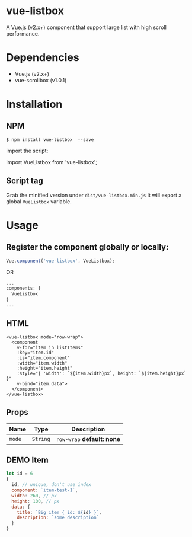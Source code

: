 # vue-listbox
A Vue.js (v2.x+) component that support large list with high scroll performance.

# Dependencies
* Vue.js (v2.x+)
* vue-scrollbox (v1.0.1)

# Installation
## NPM

 `$ npm install vue-listbox  --save`

import the script:

   import VueListbox from 'vue-listbox';

## Script tag
Grab the minified version under `dist/vue-listbox.min.js`
It will export a global `VueListbox` variable.

# Usage

## Register the component globally or locally:
```js
Vue.component('vue-listbox', VueListbox);
```
OR
```js
...
components: {
  VueListbox
}
...
```

## HTML
```vue
<vue-listbox mode="row-wrap">
  <component
    v-for="item in listItems"
    :key="item.id"
    :is="item.component"
    :width="item.width"
    :height="item.height"
    :style="{ 'width': `${item.width}px`, height: `${item.height}px` }"
    v-bind="item.data">
  </component>
</vue-listbox>
```

## Props
| Name | Type | Description |
| --- | --- | --- |
| `mode` | `String` | `row-wrap` **default: none** |

## DEMO Item
```js
let id = 6
{
  id, // unique, don't use index
  component: `item-test-1`,
  width: 260, // px
  height: 100, // px
  data: {
    title: `Big item { id: ${id} }`,
    description: `some description`
  }
}
```

